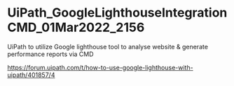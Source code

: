 # UiPath_GoogleLighthouseIntegrationCMD_01Mar2022_2156

UiPath to utilize Google lighthouse tool to analyse website &amp; generate performance reports via CMD

https://forum.uipath.com/t/how-to-use-google-lighthouse-with-uipath/401857/4
